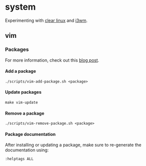 # system

Experimenting with [clear linux] and [i3wm].

## vim

### Packages

For more information, check out this [blog post](https://shapeshed.com/vim-packages/).

#### Add a package

    ./scripts/vim-add-package.sh <package>

#### Update packages

    make vim-update

#### Remove a package

    ./scripts/vim-remove-package.sh <package>

#### Package documentation

After installing or updating a package, make sure to re-generate the
documentation using:

    :helptags ALL

[clear linux]: https://clearlinux.org
[i3wm]: https://i3wm.org
